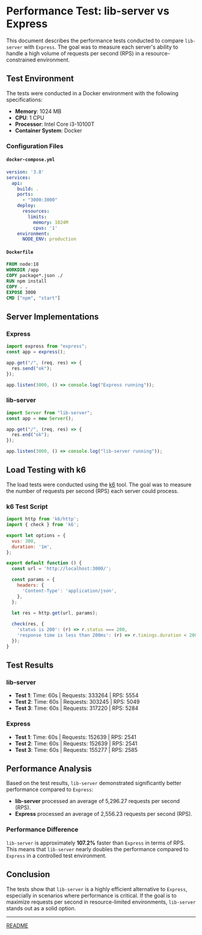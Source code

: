 # Performance Test: lib-server vs Express

This document describes the performance tests conducted to compare `lib-server` with `Express`. The goal was to measure each server's ability to handle a high volume of requests per second (RPS) in a resource-constrained environment.

## Test Environment

The tests were conducted in a Docker environment with the following specifications:

- **Memory**: 1024 MB
- **CPU**: 1 CPU
- **Processor**: Intel Core i3-10100T
- **Container System**: Docker

### Configuration Files

#### `docker-compose.yml`

```yaml
version: '3.8'
services:
  api:
    build: .
    ports:
      - "3000:3000"
    deploy:
      resources:
        limits:
          memory: 1024M
          cpus: '1'
    environment:
      NODE_ENV: production
```

#### `Dockerfile`

```Dockerfile
FROM node:18
WORKDIR /app
COPY package*.json ./
RUN npm install
COPY . .
EXPOSE 3000
CMD ["npm", "start"]
```

## Server Implementations

### Express

```javascript
import express from "express";
const app = express();

app.get("/", (req, res) => {
  res.send("ok");
});

app.listen(3000, () => console.log("Express running"));
```

### lib-server

```javascript
import Server from "lib-server";
const app = new Server();

app.get("/", (req, res) => {
  res.end("ok");
});

app.listen(3000, () => console.log("lib-server running"));
```

## Load Testing with k6

The load tests were conducted using the [k6](https://k6.io/) tool. The goal was to measure the number of requests per second (RPS) each server could process.

### k6 Test Script

```javascript
import http from 'k6/http';
import { check } from 'k6';

export let options = {
  vus: 300,
  duration: '1m',
};

export default function () {
  const url = 'http://localhost:3000/';

  const params = {
    headers: {
      'Content-Type': 'application/json',
    },
  };
  
  let res = http.get(url, params);

  check(res, {
    'status is 200': (r) => r.status === 200,
    'response time is less than 200ms': (r) => r.timings.duration < 200,
  });
}
```

## Test Results

### lib-server

- **Test 1**: Time: 60s | Requests: 333264 | RPS: 5554
- **Test 2**: Time: 60s | Requests: 303245 | RPS: 5049
- **Test 3**: Time: 60s | Requests: 317220 | RPS: 5284

### Express

- **Test 1**: Time: 60s | Requests: 152639 | RPS: 2541
- **Test 2**: Time: 60s | Requests: 152639 | RPS: 2541
- **Test 3**: Time: 60s | Requests: 155277 | RPS: 2585

## Performance Analysis

Based on the test results, `lib-server` demonstrated significantly better performance compared to `Express`:

- **lib-server** processed an average of 5,296.27 requests per second (RPS).
- **Express** processed an average of 2,556.23 requests per second (RPS).

### Performance Difference

`lib-server` is approximately **107.2%** faster than `Express` in terms of RPS. This means that `lib-server` nearly doubles the performance compared to `Express` in a controlled test environment.

## Conclusion

The tests show that `lib-server` is a highly efficient alternative to `Express`, especially in scenarios where performance is critical. If the goal is to maximize requests per second in resource-limited environments, `lib-server` stands out as a solid option.

---

[README](./README.md)